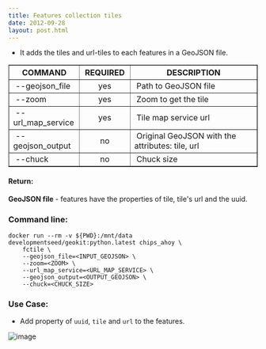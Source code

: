 ```yaml
---
title: Features collection tiles
date: 2012-09-28
layout: post.html
---
```


- It adds the tiles and url-tiles to each features in a GeoJSON file.

<table border>
	<tr>
		<th style="width: 20%;">COMMAND</th> 
        <th style="width: 20%;">REQUIRED</th> 
        <th style="width: 50%;">DESCRIPTION</th>
	</tr>
	<tr>
		<td style="text-align: left; vertical-align: middle;">&nbsp;--geojson_file</td> 
        <td style="text-align: center; vertical-align: middle;">yes</td>
        <td style="text-align: left; vertical-align: middle;">&nbsp;Path to GeoJSON file</td>
	</tr>
    <tr>
		<td style="text-align: left; vertical-align: middle;">&nbsp;--zoom</td> 
        <td style="text-align: center; vertical-align: middle;">yes</td>
        <td style="text-align: left; vertical-align: middle;">&nbsp;Zoom to get the tile</td>
	</tr>
    <tr>
		<td style="text-align: left; vertical-align: middle;">&nbsp;--url_map_service</td> 
        <td style="text-align: center; vertical-align: middle;">yes</td>
        <td style="text-align: left; vertical-align: middle;">&nbsp;Tile map service url</td>
	</tr>
    <tr>
		<td style="text-align: left; vertical-align: middle;">&nbsp;--geojson_output</td> 
        <td style="text-align: center; vertical-align: middle;">no</td>
        <td style="text-align: left; vertical-align: middle;">&nbsp;Original GeoJSON with the attributes: tile, url</td>
	</tr>
    <tr>
		<td style="text-align: left; vertical-align: middle;">&nbsp;--chuck</td> 
        <td style="text-align: center; vertical-align: middle;">no</td>
        <td style="text-align: left; vertical-align: middle;">&nbsp;Chuck size</td>
	</tr>
</table>
  
#### Return:

**GeoJSON file** - features have the properties of tile, tile's url and the uuid.

### Command line:

```
docker run --rm -v ${PWD}:/mnt/data developmentseed/geokit:python.latest chips_ahoy \
    fctile \
    --geojson_file=<INPUT_GEOJSON> \
    --zoom=<ZOOM> \
    --url_map_service=<URL_MAP_SERVICE> \
    --geojson_output=<OUTPUT_GEOJSON> \
    --chuck=<CHUCK_SIZE>
```

### Use Case:

- Add property of `uuid`, `tile` and `url` to the features.

![image](https://user-images.githubusercontent.com/11504548/129078808-cf284c44-ae6d-46d1-94fb-3349dbf6d940.png)
